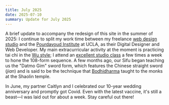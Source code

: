 ```yaml
---
title: July 2025
date: 2025-07-10
summary: Update for July 2025
---
```


A brief update to accompany the redesign of this site in the summer of 2025: I continue to split my work time between my freelance [web design studio](https://ds-design-studio.com) and the [Pourdavoud Institute](https://pourdavoud.ucla.edu) at UCLA, as their Digital Designer and Web Developer. My main extracurricular activity at the moment is practicing tai chi in the [Wu style](https://en.wikipedia.org/wiki/Wu-style_tai_chi); I attend an [excellent studio class](https://www.yelp.com/biz/eagle-claw-kung-fu-and-tai-chi-chuan-san-gabriel-2?osq=Eagle+Claw+Tai+Chi+Chuan) a few times a week to hone the 108-form sequence. A few months ago, our Sifu began teaching us the "Datmo Gim" sword form, which features the Chinese straight sword (_jian_) and is said to be the technique that [Bodhidharma](https://en.wikipedia.org/wiki/Bodhidharma) taught to the monks at the Shaolin temple.

In June, my partner Caitlyn and I celebrated our 10-year wedding anniversary and promptly got Covid. Even with the latest vaccine, it's still a beast—I was laid out for about a week. Stay careful out there!

